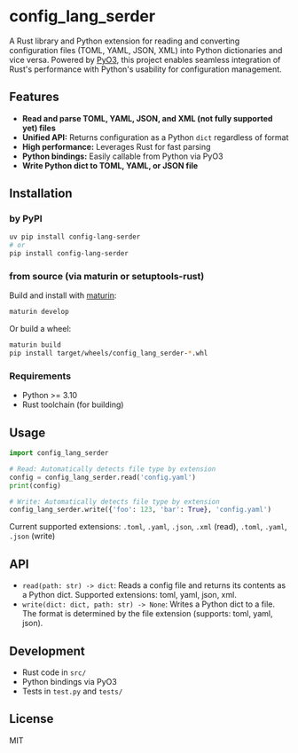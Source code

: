 # config_lang_serder

A Rust library and Python extension for reading and converting configuration files (TOML, YAML, JSON, XML) into Python
dictionaries and vice versa. Powered by [PyO3](https://github.com/PyO3/pyo3), this project enables seamless integration
of Rust's
performance with Python's usability for configuration management.

## Features

- **Read and parse TOML, YAML, JSON, and XML (not fully supported yet) files**
- **Unified API:** Returns configuration as a Python `dict` regardless of format
- **High performance:** Leverages Rust for fast parsing
- **Python bindings:** Easily callable from Python via PyO3
- **Write Python dict to TOML, YAML, or JSON file**

## Installation

### by PyPI

```sh
uv pip install config-lang-serder
# or
pip install config-lang-serder
```

### from source (via maturin or setuptools-rust)

Build and install with [maturin](https://github.com/PyO3/maturin):

```sh
maturin develop
```

Or build a wheel:

```sh
maturin build
pip install target/wheels/config_lang_serder-*.whl
```

### Requirements

- Python >= 3.10
- Rust toolchain (for building)

## Usage

```python
import config_lang_serder

# Read: Automatically detects file type by extension
config = config_lang_serder.read('config.yaml')
print(config)

# Write: Automatically detects file type by extension
config_lang_serder.write({'foo': 123, 'bar': True}, 'config.yaml')
```

Current supported extensions: `.toml`, `.yaml`, `.json`, `.xml` (read), `.toml`, `.yaml`, `.json` (write)

## API

- `read(path: str) -> dict`: Reads a config file and returns its contents as a Python dict. Supported extensions: toml,
  yaml, json, xml.
- `write(dict: dict, path: str) -> None`: Writes a Python dict to a file. The format is determined by the file
  extension (supports: toml, yaml, json).

## Development

- Rust code in `src/`
- Python bindings via PyO3
- Tests in `test.py` and `tests/`

## License

MIT